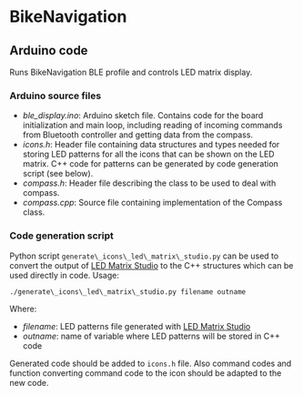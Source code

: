 # BikeNavigation

## Arduino code

Runs BikeNavigation BLE profile and controls LED matrix display.

### Arduino source files

* *ble_display.ino*: Arduino sketch file. Contains code for the board initialization and main loop, including reading of incoming commands from Bluetooth controller and getting data from the compass.
* *icons.h*: Header file containing data structures and types needed for storing LED patterns for all the icons that can be shown on the LED matrix. C++ code for patterns can be generated by code generation script (see below).
* *compass.h*: Header file describing the class to be used to deal with compass.
* *compass.cpp*: Source file containing implementation of the Compass class.

### Code generation script

Python script `generate\_icons\_led\_matrix\_studio.py` can be used to convert the output of [LED Matrix Studio](http://maximumoctopus.com/electronics/builder.htm) to the C++ structures which can be used directly in code. Usage:

    ./generate\_icons\_led\_matrix\_studio.py filename outname

Where:

* *filename*: LED patterns file generated with [LED Matrix Studio](http://maximumoctopus.com/electronics/builder.htm)
* *outname*: name of variable where LED patterns will be stored in C++ code

Generated code should be added to `icons.h` file. Also command codes and function converting command code to the icon should be adapted to the new code.
